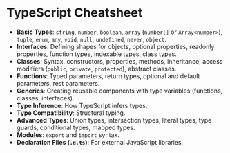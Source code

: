 # TypeScript Cheatsheet

*   **Basic Types**: `string`, `number`, `boolean`, `array` (`number[]` or `Array<number>`), `tuple`, `enum`, `any`, `void`, `null`, `undefined`, `never`, `object`.
*   **Interfaces**: Defining shapes for objects, optional properties, readonly properties, function types, indexable types, class types.
*   **Classes**: Syntax, constructors, properties, methods, inheritance, access modifiers (`public`, `private`, `protected`), abstract classes.
*   **Functions**: Typed parameters, return types, optional and default parameters, rest parameters.
*   **Generics**: Creating reusable components with type variables (functions, classes, interfaces).
*   **Type Inference**: How TypeScript infers types.
*   **Type Compatibility**: Structural typing.
*   **Advanced Types**: Union types, intersection types, literal types, type guards, conditional types, mapped types.
*   **Modules**: `export` and `import` syntax.
*   **Declaration Files (`.d.ts`)**: For external JavaScript libraries.
